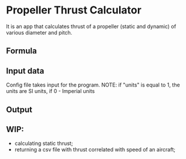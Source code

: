 # Propeller Thrust Calculator

It is an app that calculates thrust of a propeller (static and dynamic) of various diameter and pitch.

## Formula

## Input data
Config file takes input for the program.
NOTE: if "units" is equal to 1, the units are SI units, if 0 - Imperial units
## Output

## WIP:
- calculating static thrust;
- returning a csv file with thrust correlated with speed of an aircraft;


